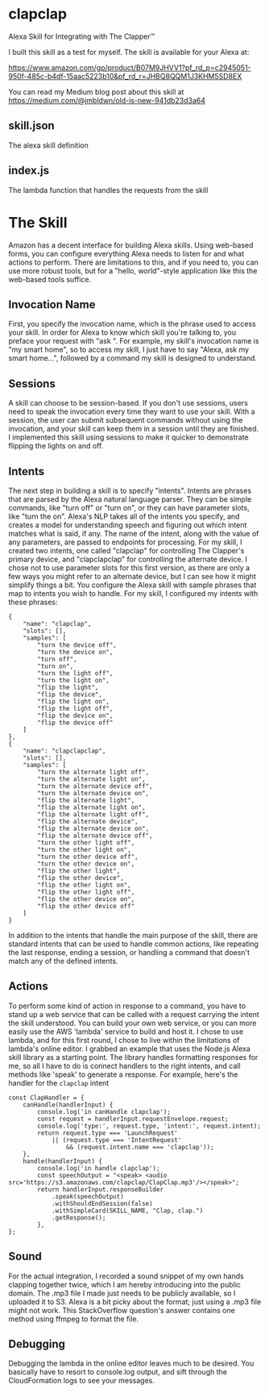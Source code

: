 # clapclap
Alexa Skill for Integrating with The Clapper™

I built this skill as a test for myself.  The skill is available for your Alexa at:  

https://www.amazon.com/gp/product/B07M9JHVV1?pf_rd_p=c2945051-950f-485c-b4df-15aac5223b10&pf_rd_r=JHBQ8QQM1J3KHM5SD8EX

You can read my Medium blog post about this skill at https://medium.com/@jmbldwn/old-is-new-941db23d3a64

## skill.json
The alexa skill definition

## index.js
The lambda function that handles the requests from the skill

# The Skill
Amazon has a decent interface for building Alexa skills. Using web-based forms, you can configure everything Alexa needs to listen for and what actions to perform. There are limitations to this, and if you need to, you can use more robust tools, but for a "hello, world"-style application like this the web-based tools suffice.

## Invocation Name
First, you specify the invocation name, which is the phrase used to access your skill. In order for Alexa to know which skill you're talking to, you preface your request with "ask <invocation name>". For example, my skill's invocation name is "my smart home", so to access my skill, I just have to say "Alexa, ask my smart home…", followed by a command my skill is designed to understand.
## Sessions
A skill can choose to be session-based. If you don't use sessions, users need to speak the invocation every time they want to use your skill. With a session, the user can submit subsequent commands without using the invocation, and your skill can keep them in a session until they are finished. I implemented this skill using sessions to make it quicker to demonstrate flipping the lights on and off.
## Intents
The next step in building a skill is to specify "intents". Intents are phrases that are parsed by the Alexa natural language parser. They can be simple commands, like "turn off" or "turn on", or they can have parameter slots, like "turn the <device> on". Alexa's NLP takes all of the intents you specify, and creates a model for understanding speech and figuring out which intent matches what is said, if any. The name of the intent, along with the value of any parameters, are passed to endpoints for processing.
For my skill, I created two intents, one called "clapclap" for controlling The Clapper's primary device, and "clapclapclap" for controlling the alternate device. I chose not to use parameter slots for this first version, as there are only a few ways you might refer to an alternate device, but I can see how it might simplify things a bit.
You configure the Alexa skill with sample phrases that map to intents you wish to handle. For my skill, I configured my intents with these phrases:
```
{
    "name": "clapclap",
    "slots": [],
    "samples": [
        "turn the device off",
        "turn the device on",
        "turn off",
        "turn on",
        "turn the light off",
        "turn the light on",
        "flip the light",
        "flip the device",
        "flip the light on",
        "flip the light off",
        "flip the device on",
        "flip the device off"
    ]
},
{
    "name": "clapclapclap",
    "slots": [],
    "samples": [
        "turn the alternate light off",
        "turn the alternate light on",
        "turn the alternate device off",
        "turn the alternate device on",
        "flip the alternate light",
        "flip the alternate light on",
        "flip the alternate light off",
        "flip the alternate device",
        "flip the alternate device on",
        "flip the alternate device off",
        "turn the other light off",
        "turn the other light on",
        "turn the other device off",
        "turn the other device on",
        "flip the other light",
        "flip the other device",
        "flip the other light on",
        "flip the other light off",
        "flip the other device on",
        "flip the other device off"
    ]
}
```
In addition to the intents that handle the main purpose of the skill, there are standard intents that can be used to handle common actions, like repeating the last response, ending a session, or handling a command that doesn't match any of the defined intents.
## Actions
To perform some kind of action in response to a command, you have to stand up a web service that can be called with a request carrying the intent the skill understood. You can build your own web service, or you can more easily use the AWS 'lambda' service to build and host it.
I chose to use lambda, and for this first round, I chose to live within the limitations of lambda's online editor.
I grabbed an example that uses the Node.js Alexa skill library as a starting point. The library handles formatting responses for me, so all I have to do is connect handlers to the right intents, and call methods like 'speak' to generate a response. For example, here's the handler for the `clapclap` intent

``` 
const ClapHandler = {
    canHandle(handlerInput) {
        console.log('in canHandle clapclap');
        const request = handlerInput.requestEnvelope.request;
        console.log('type:', request.type, 'intent:', request.intent);
        return request.type === 'LaunchRequest'
            || (request.type === 'IntentRequest'
                && (request.intent.name === 'clapclap'));
    },
    handle(handlerInput) {
        console.log('in handle clapclap');
        const speechOutput = "<speak> <audio src='https://s3.amazonaws.com/clapclap/ClapClap.mp3'/></speak>";
        return handlerInput.responseBuilder
            .speak(speechOutput)
            .withShouldEndSession(false)
            .withSimpleCard(SKILL_NAME, "Clap, clap.")
            .getResponse();
        },
}; 
```

## Sound
For the actual integration, I recorded a sound snippet of my own hands clapping together twice, which I am hereby introducing into the public domain. The .mp3 file I made just needs to be publicly available, so I uploaded it to S3. Alexa is a bit picky about the format; just using a .mp3 file might not work. This StackOverflow question's answer contains one method using ffmpeg to format the file.
## Debugging
Debugging the lambda in the online editor leaves much to be desired. You basically have to resort to console.log output, and sift through the CloudFormation logs to see your messages. 

